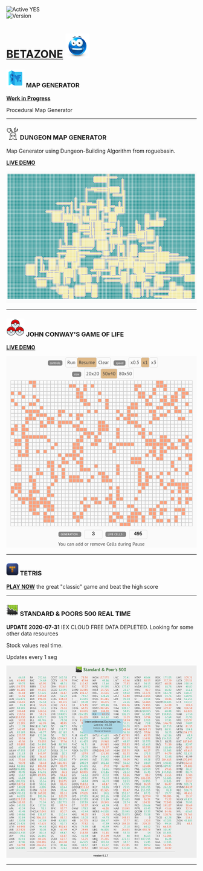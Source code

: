 ![Active YES](https://img.shields.io/badge/Active-YES-green.svg)  
![Version](https://img.shields.io/badge/version-0.4.4-orange.svg)

# [BETAZONE](https://jolav.me/betazone) ![logo](https://github.com/jolav/betazone/blob/master/www/assets/idea64.png?raw=true)  



### ![logo](https://raw.githubusercontent.com/jolav/betazone/master/www/assets/map48.png) **MAP GENERATOR**

**[Work in Progress](https://jolav.me/betazone/mapGenerator/mapGen.html)**

Procedural Map Generator 

<hr>

### ![logo](https://raw.githubusercontent.com/jolav/betazone/master/www/assets/rogue32.png) **DUNGEON MAP GENERATOR**

Map Generator using Dungeon-Building Algorithm from roguebasin.

**[LIVE DEMO](https://jolav.me/betazone/dungeonMap/dungeonMap.html)**  

![Example](https://github.com/jolav/betazone/blob/master/www/assets/dungeonMap.png?raw=true)

<hr>

### ![logo](https://raw.githubusercontent.com/jolav/betazone/master/www/assets/life48.png) **JOHN CONWAY'S GAME OF LIFE**

**[LIVE DEMO](https://jolav.me/betazone/game-of-life/life.html)**

![Example](https://github.com/jolav/betazone/blob/master/www/assets/gameOfLife.png?raw=true)

<hr>

### ![logo](https://github.com/jolav/betazone/blob/master/www/assets/tetris32.png?raw=true)  **TETRIS**

**[PLAY NOW](https://jolav.me/betazone/tetris/tetris.html)** the great "classic" game and beat the high score

<hr>

### ![logo](https://github.com/jolav/betazone/blob/master/www/assets/stock32.png?raw=true) **STANDARD & POORS 500 REAL TIME**

**UPDATE 2020-07-31** IEX CLOUD FREE DATA DEPLETED. Looking for some other data resources

Stock values real time.

Updates every 1 seg

![Example](https://github.com/jolav/betazone/blob/master/www/assets/sp500Ex.png?raw=true)

<hr>

